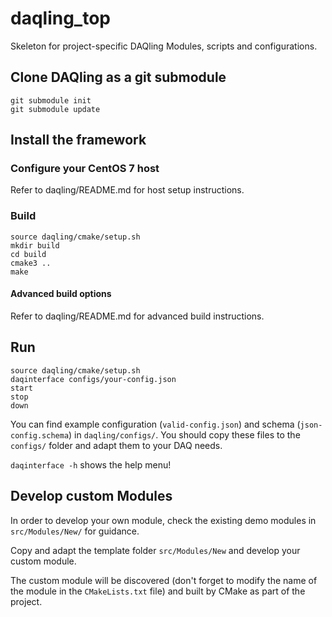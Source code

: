 # daqling_top

Skeleton for project-specific DAQling Modules, scripts and configurations.

## Clone DAQling as a git submodule

    git submodule init
    git submodule update

## Install the framework

### Configure your CentOS 7 host

Refer to daqling/README.md for host setup instructions.

### Build

    source daqling/cmake/setup.sh
    mkdir build
    cd build
    cmake3 ..
    make

#### Advanced build options

Refer to daqling/README.md for advanced build instructions.

## Run

    source daqling/cmake/setup.sh
    daqinterface configs/your-config.json
    start
    stop
    down

You can find example configuration (`valid-config.json`) and schema (`json-config.schema`) in `daqling/configs/`. You should copy these files to the `configs/` folder and adapt them to your DAQ needs.

`daqinterface -h` shows the help menu!

## Develop custom Modules

In order to develop your own module, check the existing demo modules in `src/Modules/New/` for guidance.

Copy and adapt the template folder `src/Modules/New` and develop your custom module.

The custom module will be discovered (don't forget to modify the name of the module in the `CMakeLists.txt` file) and built by CMake as part of the project.
